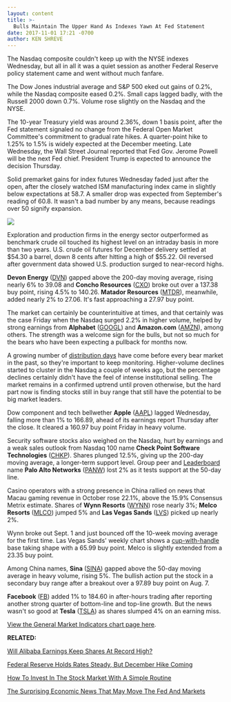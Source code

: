 ```yaml
---
layout: content
title: >-
  Bulls Maintain The Upper Hand As Indexes Yawn At Fed Statement
date: 2017-11-01 17:21 -0700
author: KEN SHREVE
---
```






The Nasdaq composite couldn't keep up with the NYSE indexes Wednesday, but all in all it was a quiet session as another Federal Reserve policy statement came and went without much fanfare.




The Dow Jones industrial average and S&P 500 eked out gains of 0.2%, while the Nasdaq composite eased 0.2%. Small caps lagged badly, with the Russell 2000 down 0.7%. Volume rose slightly on the Nasdaq and the NYSE.


The 10-year Treasury yield was around 2.36%, down 1 basis point, after the Fed statement signaled no change from the Federal Open Market Committee's commitment to gradual rate hikes. A quarter-point hike to 1.25% to 1.5% is widely expected at the December meeting. Late Wednesday, the Wall Street Journal reported that Fed Gov. Jerome Powell will be the next Fed chief. President Trump is expected to announce the decision Thursday.


Solid premarket gains for index futures Wednesday faded just after the open, after the closely watched ISM manufacturing index came in slightly below expectations at 58.7. A smaller drop was expected from September's reading of 60.8. It wasn't a bad number by any means, because readings over 50 signify expansion.


[![](https://www.investors.com/wp-content/uploads/2017/11/MP110117.png)](https://www.investors.com/wp-content/uploads/2017/11/MP110117.png)  

Exploration and production firms in the energy sector outperformed as benchmark crude oil touched its highest level on an intraday basis in more than two years. U.S. crude oil futures for December delivery settled at $54.30 a barrel, down 8 cents after hitting a high of $55.22. Oil reversed after government data showed U.S. production surged to near-record highs.


**Devon Energy** ([DVN](https://research.investors.com/quote.aspx?symbol=DVN)) gapped above the 200-day moving average, rising nearly 6% to 39.08 and **Concho Resources** ([CXO](https://research.investors.com/quote.aspx?symbol=CXO)) broke out over a 137.38 buy point, rising 4.5% to 140.26. **Matador Resources** ([MTDR](https://research.investors.com/quote.aspx?symbol=MTDR)), meanwhile, added nearly 2% to 27.06. It's fast approaching a 27.97 buy point.


The market can certainly be counterintuitive at times, and that certainly was the case Friday when the Nasdaq surged 2.2% in higher volume, helped by strong earnings from **Alphabet** ([GOOGL](https://research.investors.com/quote.aspx?symbol=GOOGL)) and **Amazon.com** ([AMZN](https://research.investors.com/quote.aspx?symbol=AMZN)), among others. The strength was a welcome sign for the bulls, but not so much for the bears who have been expecting a pullback for months now.


A growing number of [distribution days](http://www.investors.com/ibd-university/market-timing/market-tops/) have come before every bear market in the past, so they're important to keep monitoring. Higher-volume declines started to cluster in the Nasdaq a couple of weeks ago, but the percentage declines certainly didn't have the feel of intense institutional selling. The market remains in a confirmed uptrend until proven otherwise, but the hard part now is finding stocks still in buy range that still have the potential to be big market leaders.


Dow component and tech bellwether **Apple** ([AAPL](https://research.investors.com/quote.aspx?symbol=AAPL)) lagged Wednesday, falling more than 1% to 166.89, ahead of its earnings report Thursday after the close. It cleared a 160.97 buy point Friday in heavy volume.


Security software stocks also weighed on the Nasdaq, hurt by earnings and a weak sales outlook from Nasdaq 100 name **Check Point Software Technologies** ([CHKP](https://research.investors.com/quote.aspx?symbol=CHKP)). Shares plunged 12.5%, giving up the 200-day moving average, a longer-term support level. Group peer and [Leaderboard](http://www.investors.com/leaderboard) name **Palo Alto Networks** ([PANW](https://research.investors.com/quote.aspx?symbol=PANW)) lost 2% as it tests support at the 50-day line.



Casino operators with a strong presence in China rallied on news that Macau gaming revenue in October rose 22.1%, above the 15.9% Consensus Metrix estimate. Shares of **Wynn Resorts** ([WYNN](https://research.investors.com/quote.aspx?symbol=WYNN)) rose nearly 3%; **Melco Resorts** ([MLCO](https://research.investors.com/quote.aspx?symbol=MLCO)) jumped 5% and **Las Vegas Sands** ([LVS](https://research.investors.com/quote.aspx?symbol=LVS)) picked up nearly 2%.


Wynn broke out Sept. 1 and just bounced off the 10-week moving average for the first time. Las Vegas Sands' weekly chart shows a [cup-with-handle](http://www.investors.com/ibd-university/how-to-buy/common-patterns-1/) base taking shape with a 65.99 buy point. Melco is slightly extended from a 23.35 buy point.


Among China names, **Sina** ([SINA](https://research.investors.com/quote.aspx?symbol=SINA)) gapped above the 50-day moving average in heavy volume, rising 5%. The bullish action put the stock in a secondary buy range after a breakout over a 97.89 buy point on Aug. 7.


**Facebook** ([FB](https://research.investors.com/quote.aspx?symbol=FB)) added 1% to 184.60 in after-hours trading after reporting another strong quarter of bottom-line and top-line growth. But the news wasn't so good at **Tesla** ([TSLA](https://research.investors.com/quote.aspx?symbol=TSLA)) as shares slumped 4% on an earning miss.


[View the General Market Indicators chart page here](https://www.investors.com/wp-content/uploads/2017/11/IBD0111152538GMI.pdf).


**RELATED:**


[Will Alibaba Earnings Keep Shares At Record High?](https://www.investors.com/news/technology/will-alibaba-quarterly-results-keep-shares-trading-at-record-high/)


[Federal Reserve Holds Rates Steady, But December Hike Coming](https://www.investors.com/news/economy/fed-holds-key-rate-steady-but-december-hike-coming/)


[How To Invest In The Stock Market With A Simple Routine](http://www.investors.com/research/ibd-stock-analysis/how-to-invest-in-the-stock-market-start-with-a-simple-routine/) 


[The Surprising Economic News That May Move The Fed And Markets](https://www.investors.com/news/economy/as-federal-reserve-meets-tax-withholding-data-show-strong-wage-gains/)


 




